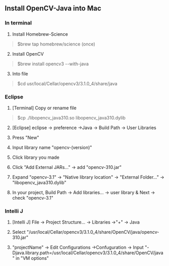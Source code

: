 ## Install OpenCV-Java into Mac
### In terminal
1. Install Homebrew-Science
>$brew tap homebrew/science (once)

2. Install OpenCV
>$brew install opencv3 --with-java

3. Into file
>$cd usr/local/Cellar/opencv3/3.1.0_4/share/java

### Eclipse
1. [Terminal] Copy or rename file
>$cp ./libopencv_java310.so libopencv_java310.dylib

2. [Eclipse] eclipse -> preference ->Java -> Build Path -> User Libraries

3. Press "New"

4. Input library name "opencv-(version)"

5. Click library you made

6. Click "Add External JARs..." -> add "opencv-310.jar"

7. Expand "opencv-3.1" -> "Native library location" -> "External Folder..." -> "libopencv_java310.dylib"

8. In your project, Build Path -> Add libraries... -> user library & Next -> check "opencv-3.1"

### Intelli J
1. [Intelli J] File -> Project Structure... -> Libraries
  ->"+" -> Java

2. Select "/usr/local/Cellar/opencv3/3.1.0_4/share/OpenCV/java/opencv-310.jar"

3. "projectName" -> Edit Configurations
  ->Confuguration -> Input "-Djava.library.path=/usr/local/Cellar/opencv3/3.1.0_4/share/OpenCV/java" in "VM options"
